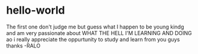 # hello-world
The first one don't judge me
but guess what I happen to be young kindg and am very passionate about WHAT THE HELL I'M LEARNING AND DOING ao i really appreciate the oppurtunity to study and learn from you guys thanks -RALO
